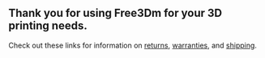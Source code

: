 ﻿## Thank you for using Free3Dm for your 3D printing needs.

Check out these links for information on [returns](/return-policy), [warranties](/warranty-repair-policy), and [shipping](/delivery-policy).
